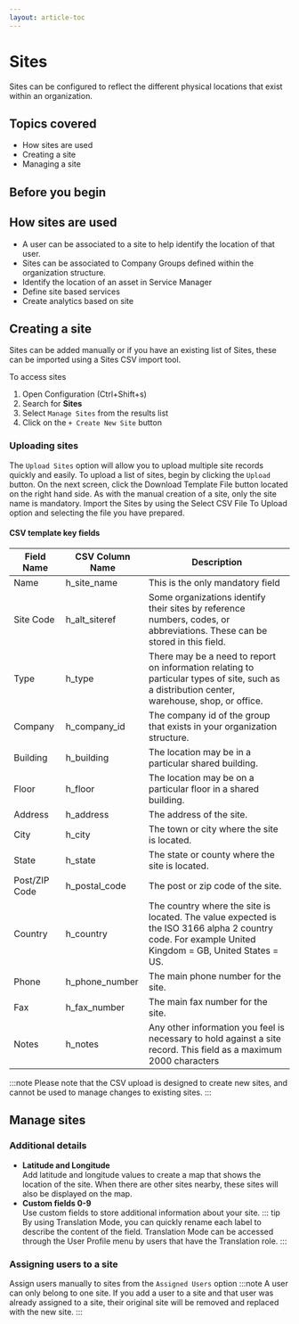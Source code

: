 ```yaml
---
layout: article-toc
---
```

# Sites
Sites can be configured to reflect the different physical locations that exist within an organization.

## Topics covered
* How sites are used
* Creating a site
* Managing a site

## Before you begin

## How sites are used
* A user can be associated to a site to help identify the location of that user.
* Sites can be associated to Company Groups defined within the organization structure. 
* Identify the location of an asset in Service Manager
* Define site based services
* Create analytics based on site

## Creating a site
Sites can be added manually or if you have an existing list of Sites, these can be imported using a Sites CSV import tool.

To access sites 
1. Open Configuration (Ctrl+Shift+s)
1. Search for **Sites**
1. Select `Manage Sites` from the results list
1. Click on the `+ Create New Site` button

### Uploading sites
The `Upload Sites` option will allow you to upload multiple site records quickly and easily. To upload a list of sites, begin by clicking the `Upload` button. On the next screen, click the Download Template File button located on the right hand side. As with the manual creation of a site, only the site name is mandatory. Import the Sites by using the Select CSV File To Upload option and selecting the file you have prepared.

#### CSV template key fields
|Field Name|CSV Column Name|Description|
|-|-|-|
|Name|h_site_name|This is the only mandatory field|
|Site Code|h_alt_siteref|Some organizations identify their sites by reference numbers, codes, or abbreviations. These can be stored in this field.|
|Type|h_type|There may be a need to report on information relating to particular types of site, such as a distribution center, warehouse, shop, or office.|
|Company|h_company_id|The company id of the group that exists in your organization structure.|
|Building|h_building|The location may be in a particular shared building.|
|Floor|h_floor|The location may be on a particular floor in a shared building.|
|Address|h_address|The address of the site.|
|City|h_city|The town or city where the site is located.|
|State|h_state|The state or county where the site is located.|
|Post/ZIP Code|h_postal_code|The post or zip code of the site.|
|Country|h_country|The country where the site is located. The value expected is the ISO 3166 alpha 2 country code. For example United Kingdom = GB, United States = US.|
|Phone|h_phone_number|The main phone number for the site.|
|Fax|h_fax_number|The main fax number for the site.|
|Notes|h_notes|Any other information you feel is necessary to hold against a site record. This field as a maximum 2000 characters|

:::note
Please note that the CSV upload is designed to create new sites, and cannot be used to manage changes to existing sites.
:::

## Manage sites

### Additional details
* **Latitude and Longitude**<br>Add latitude and longitude values to create a map that shows the location of the site. When there are other sites nearby, these sites will also be displayed on the map.
* **Custom fields 0-9**<br>Use custom fields to store additional information about your site.
::: tip
 By using Translation Mode, you can quickly rename each label to describe the content of the field.  Translation Mode can be accessed through the User Profile menu by users that have the Translation role. 
:::

### Assigning users to a site
Assign users manually to sites from the `Assigned Users` option
:::note
A user can only belong to one site.  If you add a user to a site and that user was already assigned to a site, their original site will be removed and replaced with the new site.
:::